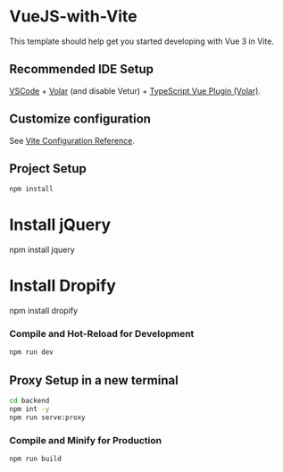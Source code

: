 # VueJS-with-Vite

This template should help get you started developing with Vue 3 in Vite.

## Recommended IDE Setup

[VSCode](https://code.visualstudio.com/) + [Volar](https://marketplace.visualstudio.com/items?itemName=Vue.volar) (and disable Vetur) + [TypeScript Vue Plugin (Volar)](https://marketplace.visualstudio.com/items?itemName=Vue.vscode-typescript-vue-plugin).

## Customize configuration

See [Vite Configuration Reference](https://vitejs.dev/config/).


## Project Setup

```sh
npm install
```
# Install jQuery
npm install jquery

# Install Dropify
npm install dropify

### Compile and Hot-Reload for Development

```sh
npm run dev
```

## Proxy Setup in a new terminal 
```sh
cd backend
npm int -y
npm run serve:proxy
```

### Compile and Minify for Production

```sh
npm run build
```
